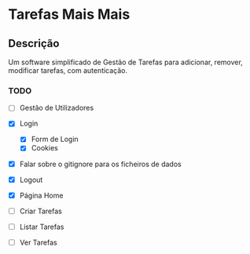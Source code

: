 # Tarefas Mais Mais

## Descrição

Um software simplificado de Gestão de Tarefas para adicionar,
remover, modificar tarefas, com autenticação.

### TODO

 - [ ] Gestão de Utilizadores
 - [x] Login
    - [X] Form de Login
    - [X] Cookies
 - [X] Falar sobre o gitignore para os ficheiros de dados
 - [X] Logout
 - [X] Página Home
 - [ ] Criar Tarefas
 - [ ] Listar Tarefas
 - [ ] Ver Tarefas
 
